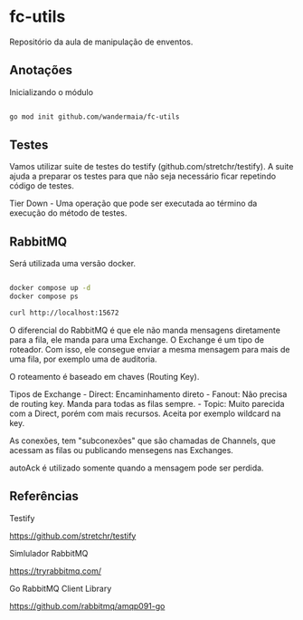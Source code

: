 # fc-utils
Repositório da aula de manipulação de enventos.


## Anotações

Inicializando o módulo

```bash

go mod init github.com/wandermaia/fc-utils


```


## Testes

Vamos utilizar suite de testes do testify (github.com/stretchr/testify). A suite ajuda a preparar os testes para que não seja necessário ficar repetindo código de testes.

Tier Down - Uma operação que pode ser executada ao término da execução do método de testes.


## RabbitMQ

Será utilizada uma versão docker.

```bash

docker compose up -d
docker compose ps

curl http://localhost:15672

```
O diferencial do RabbitMQ é que ele não manda mensagens diretamente para a fila, ele manda para uma Exchange.
O Exchange é um tipo de roteador. Com isso, ele consegue enviar a mesma mensagem para mais de uma fila, por exemplo uma de auditoria.

O roteamento é baseado em chaves (Routing Key). 

Tipos de Exchange
    - Direct: Encaminhamento direto
    - Fanout: Não precisa de routing key. Manda para todas as filas sempre.
    - Topic: Muito parecida com a Direct, porém com mais recursos. Aceita por exemplo wildcard na key.

As conexões, tem "subconexões" que são chamadas de Channels, que acessam as filas ou publicando mensegens nas Exchanges.

autoAck é utilizado somente quando a mensagem pode ser perdida.

## Referências

Testify

https://github.com/stretchr/testify

Simlulador RabbitMQ

https://tryrabbitmq.com/

Go RabbitMQ Client Library

https://github.com/rabbitmq/amqp091-go
